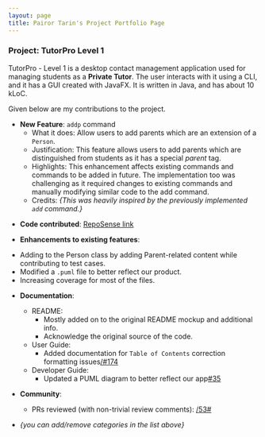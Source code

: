 ```yaml
---
layout: page
title: Pairor Tarin's Project Portfolio Page
---
```


### Project: TutorPro Level 1

TutorPro - Level 1 is a desktop contact management application used for managing students as a **Private Tutor**. The user interacts with it using a CLI, and it has a GUI created with JavaFX. It is written in Java, and has about 10 kLoC.

Given below are my contributions to the project.

- **New Feature**: `addp` command
  - What it does: Allow users to add parents which are an extension of a `Person`.
  - Justification: This feature allows users to add parents which are distinguished from students as it has a special _parent_ tag.
  - Highlights: This enhancement affects existing commands and commands to be added in future. The implementation too was challenging as it required changes to existing commands and manually modifying similar code to the add command.
  - Credits: _{This was heavily inspired by the previously implemented `add` command.}_

* **Code contributed**: [RepoSense link](https://nus-cs2103-ay2324s2.github.io/tp-dashboard/?search=TarinPairor&sort=groupTitle&sortWithin=title&timeframe=commit&mergegroup=&groupSelect=groupByAuthors&breakdown=true&checkedFileTypes=docs~functional-code~test-code~other&since=2024-02-23&tabOpen=true&tabType=authorship&tabAuthor=TarinPairor&tabRepo=AY2324S2-CS2103T-F12-3%2Ftp%5Bmaster%5D&authorshipIsMergeGroup=false&authorshipFileTypes=functional-code~test-code&authorshipIsBinaryFileTypeChecked=true&authorshipIsIgnoredFilesChecked=true)

* **Enhancements to existing features**:

- Adding to the Person class by adding Parent-related content while contributing to test cases.
- Modified a `.puml` file to better reflect our product.
- Increasing coverage for most of the files.

* **Documentation**:

  - README:
    - Mostly added on to the original README mockup and additional info.
    - Acknowledge the original source of the code.

  * User Guide:
    - Added documentation for `Table of Contents` correction formatting issues[/#174](https://github.com/AY2324S2-CS2103T-F12-3/tp/pull/174)
  * Developer Guide:
    - Updated a PUML diagram to better reflect our app[#35](https://github.com/AY2324S2-CS2103T-F12-3/tp/pull/35)

* **Community**:

  - PRs reviewed (with non-trivial review comments): [/53#](https://github.com/AY2324S2-CS2103T-F12-3/tp/pull/53)

* _{you can add/remove categories in the list above}_
